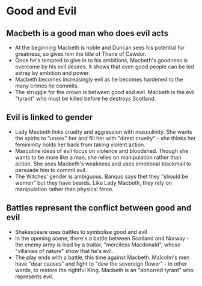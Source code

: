# Good and Evil

## Macbeth is a good man who does evil acts
- At the beginning Macbeth is noble and Duncan sees his potential for greatness, so gives him the title of Thane of Cawdor.
- Once he's tempted to give in to his ambitions, Macbeth's goodness is overcome by his evil desires. It shows that even good people can be led astray by ambition and power.
- Macbeth becomes increasingly evil as he becomes hardened to the many crimes he commits.
- The struggle for the crown is between good and evil. Macbeth is the evil "tyrant" who must be killed before he destroys Scotland.

## Evil is linked to gender
- Lady Macbeth links cruelty and aggression with masculinity. She wants the spirits to "unsex" her and fill her with "direst cruelty" - she thinks her feminimity holds her back from taking violent action.
- Masculine ideas of evil focus on violence and bloodshed. Though she wants to be more like a man, she relies on manipulation rather than action. She sees Macbeth's weakness and uses emotional blackmail to persuade him to commit evil.
- The Witches' gender is ambiguous. Banquo says thet they "should be women" but they have beards. Like Lady Macbeth, they rely on manipulation rather than physical force.

## Battles represent the conflict between good and evil
- Shakespeare uses battles to symbolise good and evil
- In the opening scene, there's a battle between Scotland and Norway - the enemy army is lead by a traitor, "merciless Macdonald", whose "villanies of nature" show that he's evil.
- The play ends with a battle, this time against Macbeth. Malcolm's men have "dear causes" and fight to "dew the sovereign flower" - in other words, to restore the rightful King. Macbeth is an "abhorred tyrant" who represents evil.
